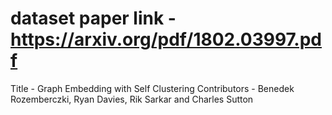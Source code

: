 # dataset paper link - https://arxiv.org/pdf/1802.03997.pdf
Title - Graph Embedding with Self Clustering
Contributors - Benedek Rozemberczki, Ryan Davies, Rik Sarkar and Charles Sutton
